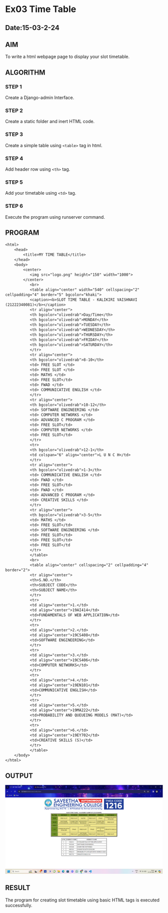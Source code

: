 # Ex03 Time Table
## Date:15-03-2-24

## AIM
To write a html webpage page to display your slot timetable.

## ALGORITHM
### STEP 1
Create a Django-admin Interface.

### STEP 2
Create a static folder and inert HTML code.

### STEP 3
Create a simple table using ```<table>``` tag in html.

### STEP 4
Add header row using ```<th>``` tag.

### STEP 5
Add your timetable using ```<td>``` tag.

### STEP 6
Execute the program using runserver command.

## PROGRAM
```
<html>
    <head>
        <title>MY TIME TABLE</title>
    </head>
    <body>
        <center>
           <img src="logo.png" height="150" width="1000">   
        </center>
           <br>
           <table align="center" width="540" cellspacing="2" cellpadding="4" border="5" bgcolor="khaki">
           <caption><b>SLOT TIME TABLE - KALIKIRI VAISHNAVI (21222340081)</b></caption>
           <tr align="center">
           <th bgcolor="olivedrab">Day/Time</th>
           <th bgcolor="olivedrab">MONDAY</th>
           <th bgcolor="olivedrab">TUESDAY</th>
           <th bgcolor="olivedrab">WEDNESDAY</th>
           <th bgcolor="olivedrab">THURSDAY</th>
           <th bgcolor="olivedrab">FRIDAY</th>
           <th bgcolor="olivedrab">SATURDAY</th>
           </tr>
           <tr align="center">
           <th bgcolor="olivedrab">8-10</th>
           <td> FREE SLOT </td>
           <td> FREE SLOT </td>
           <td> MATHS </td>
           <td> FREE SLOT</td>
           <td> FWAD </td>
           <td> COMMUNICATIVE ENGLISH </td>
           </tr>
           <tr align="center">
           <th bgcolor="olivedrab">10-12</th>
           <td> SOFTWARE ENGINEERING </td>
           <td> COMPUTER NETWORKS </td>
           <td> ADVANCED C PROGRAM </td>
           <td> FREE SLOT</td>
           <td> COMPUTER NETWORKS </td>
           <td> FREE SLOT</td>
           </tr>
           <tr>
           <th bgcolor="olivedrab">12-1</th>
           <td colspan="6" align="center">L U N C H</td>
           </tr>
           <tr align="center">
           <th bgcolor="olivedrab">1-3</th>
           <td> COMMUNICATIVE ENGLISH </td>
           <td> FWAD </td>
           <td> FREE SLOT</td>
           <td> FWAD </td>
           <td> ADVANCED C PROGRAM </td>
           <td> CREATIVE SKILLS </td>
           </tr>
           <tr align="center">
           <th bgcolor="olivedrab">3-5</th>
           <td> MATHS </td>
           <td> FREE SLOT</td>
           <td> SOFTWARE ENGINEERING </td>
           <td> FREE SLOT</td>
           <td> FREE SLOT</td>
           <td> FREE SLOT</td
           </tr>
           </table>
           <br>
           <table align="center" cellspacing="2" cellpadding="4" border="2">
           <tr align="center">
           <th>S.NO.</th>
           <th>SUBJECT CODE</th>
           <th>SUBJECT NAME</th>
           </tr>
           <tr>
           <td align="center">1.</td>
           <td align="center">19AI414</td>
           <td>FUNDAMENTALS OF WEB APPLICATION</td>
           </tr>
           <tr>
           <td align="center">2.</td>
           <td align="center">19CS408</td>
           <td>SOFTWARE ENGINEERING</td>
           </tr>
           <tr>
           <td align="center">3.</td>
           <td align="center">19CS406</td>
           <td>COMPUTER NETWORKS</td>
           </tr>
           <tr>
           <td align="center">4.</td>
           <td align="center">19EN101</td>
           <td>COMMUNICATIVE ENGLISH</td>
           </tr>
           <tr>
           <td align="center">5.</td>
           <td align="center">19MA222</td>
           <td>PROBABILITY AND QUEUEING MODELS (MAT)</td>
           </tr>
           <tr>
           <td align="center">6.</td>
           <td align="center">19EY702</td>
           <td>CREATIVE SKILLS (S)</td>
           </tr>
           </table>
    </body>
</html>
```

## OUTPUT
![alt text](<Screenshot (88).png>)

## RESULT
The program for creating slot timetable using basic HTML tags is executed successfully.
